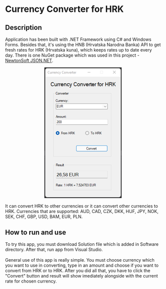 # Currency Converter for HRK

## Description

Application has been built with .NET Framework using C# and Windows Forms. Besides that, it's using the HNB (Hrvatska Narodna Banka) API to get fresh rates for HRK (Hrvatska kuna), which keeps rates up to date every day. 
There is one NuGet package which was used in this project - <a href="https://www.newtonsoft.com/json">NewtonSoft JSON.NET</a>.

<p align="center">
  <img src="https://github.com/arogina/hrk-currency-converter-csharp/blob/main/Images/hrkCurrencyConverter.png?raw=true" width="250">
</p>

It can convert HRK to other currencies or it can convert other currencies to HRK. Currencies that are supported: AUD, CAD, CZK, DKK, HUF, JPY, NOK, SEK, CHF, GBP, USD, BAM, EUR, PLN.  

## How to run and use

To try this app, you must download Solution file which is added in Software directory. After that, run app from Visual Studio.
</br>
</br>
General use of this app is really simple. You must choose currency which you want to use in converting, type in an amount and choose if you want to convert from HRK or to HRK. After you did all that, you have to click the "Convert" button and result will show imediately alongside with the current rate for chosen currency.
